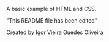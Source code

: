A basic example of HTML and CSS.


"This README file has been edited"

Created by Igor Vieira Guedes Oliveira


